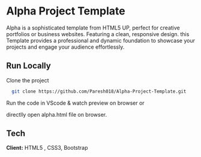 
# Alpha Project Template

Alpha is a sophisticated template from HTML5 UP, perfect for creative portfolios or business websites. Featuring a clean, responsive design. 
this Template provides a professional and dynamic foundation to showcase your projects and engage your audience effortlessly.




## Run Locally

Clone the project

```bash
  git clone https://github.com/Paresh018/Alpha-Project-Template.git
```

Run the code in VScode & watch preview on browser
or

directlly open alpha.html file on browser.



## Tech

**Client:** HTML5 , CSS3, Bootstrap


